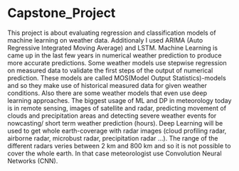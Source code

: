 # Capstone_Project

This project is about evaluating regression and classification models of machine learning on weather data. 
Additionaly I used ARIMA (Auto Regressive Integrated Moving Average) and LSTM.
Machine Learning is came up in the last few years in numerical weather prediction to produce more accurate predictions. 
Some weather models use stepwise regression on measured data to validate the first steps of the output of numerical prediction. These models are called MOS(Model Output Statistics)-models and so they make use of historical measured data for given weather conditions. Also there are some weather models that even use deep learning approaches. 
The biggest usage of ML and DP in meteorology today is in remote sensing, images of satellite and radar, predicting movement of clouds and precipitation areas and detecting severe weather events for nowcasting/ short term weather prediction (hours). Deep Learning will be used to get whole earth-coverage with radar images (cloud profiling radar, airborne radar, microbust radar, precipitation radar ...). The range of the different radars veries between 2 km and 800 km and so it is not possible to cover the whole earth. In that case meteorologist use Convolution Neural Networks (CNN).

